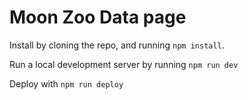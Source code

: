 # Moon Zoo Data page

Install by cloning the repo, and running `npm install`.

Run a local development server by running `npm run dev`

Deploy with `npm run deploy`

